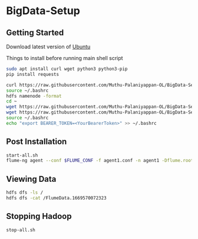 # BigData-Setup

## Getting Started

Download latest version of [Ubuntu](https://releases.ubuntu.com/22.04.1/ubuntu-22.04.1-desktop-amd64.iso?_ga=2.262114509.1380062103.1669571995-365159036.1669571995)

Things to install before running main shell script
```sh
sudo apt install curl wget python3 python3-pip 
pip install requests
```

```sh
curl https://raw.githubusercontent.com/Muthu-Palaniyappan-OL/BigData-Setup/main/hadoop-setup.sh | bash
source ~/.bashrc
hdfs namenode -format
cd ~
wget https://raw.githubusercontent.com/Muthu-Palaniyappan-OL/BigData-Setup/main/script.py
wget https://raw.githubusercontent.com/Muthu-Palaniyappan-OL/BigData-Setup/main/agent1.properties
source ~/.bashrc
echo "export BEARER_TOKEN=<YourBearerToken>" >> ~/.bashrc
```

## Post Installation

```sh
start-all.sh
flume-ng agent --conf $FLUME_CONF -f agent1.conf -n agent1 -Dflume.root.logger=INFO,console
```
## Viewing Data

```sh
hdfs dfs -ls /
hdfs dfs -cat /FlumeData.1669570072323
```

## Stopping Hadoop

```sh
stop-all.sh
```
